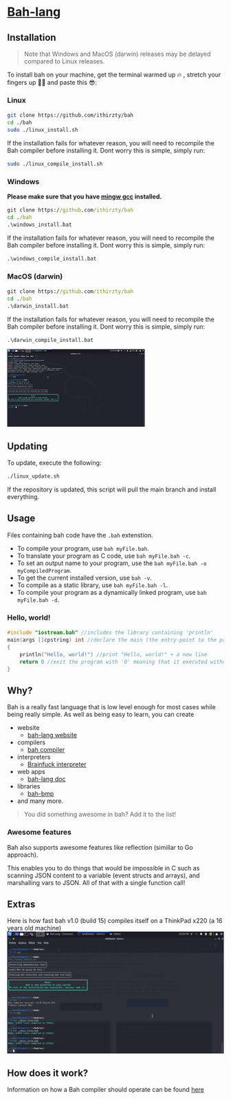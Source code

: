 # [Bah-lang](https://bah-lang.xyz)

## Installation
> Note that Windows and MacOS (darwin) releases may be delayed compared to Linux releases.

To install bah on your machine, get the terminal warmed up 🔥 , stretch your fingers up 🏋‍♂ and paste this 😎:
### Linux
```sh
git clone https://github.com/ithirzty/bah
cd ./bah
sudo ./linux_install.sh
```
If the installation fails for whatever reason, you will need to recompile the Bah compiler
before installing it. Dont worry this is simple, simply run:
```sh
sudo ./linux_compile_install.sh
```

### Windows
**Please make sure that you have [mingw gcc](https://sourceforge.net/projects/mingw/) installed.**
```bat
git clone https://github.com/ithirzty/bah
cd ./bah
.\windows_install.bat
```
If the installation fails for whatever reason, you will need to recompile the Bah compiler
before installing it. Dont worry this is simple, simply run:
```bat
.\windows_compile_install.bat
```

### MacOS (darwin)
```bat
git clone https://github.com/ithirzty/bah
cd ./bah
.\darwin_install.bat
```
If the installation fails for whatever reason, you will need to recompile the Bah compiler
before installing it. Dont worry this is simple, simply run:
```bat
.\darwin_compile_install.bat
```


[![installation tutorial](./extra/install_thumb.jpg)](https://youtu.be/druJwBluvLc)

## Updating
To update, execute the following:
```sh
./linux_update.sh
```
If the repository is updated, this script will pull the main branch and install everything.

## Usage
Files containing bah code have the `.bah` extenstion.
- To compile your program, use `bah myFile.bah`.
- To translate your program as C code, use `bah myFile.bah -c`.
- To set an output name to your program, use the `bah myFile.bah -o myCompiledProgram`.
- To get the current installed version, use `bah -v`.
- To compile as a static library, use `bah myFile.bah -l`.
- To compile your program as a dynamically linked program, use `bah myFile.bah -d`.

### Hello, world!
```c
#include "iostream.bah" //includes the library containing 'println'
main(args []cpstring) int //declare the main (the entry-point to the program)
{
    println("Hello, world!") //print "Hello, world!" + a new line
    return 0 //exit the program with '0' meaning that it executed without error
}
```

## Why?
Bah is a really fast language that is low level enough for most cases while being really simple.
As well as being easy to learn, you can create 
- website
    - [bah-lang website](https://bah-lang.xyz)
- compilers
    - [bah compiler](https://github.com/ithirzty/bah)
- interpreters
    - [Brainfuck interpreter](https://github.com/ithirzty/bah-brainfuck)
- web apps
    - [bah-lang doc](https://github.com/ithirzty/bah-website)
- libraries
    - [bah-bmp](https://github.com/ithirzty/bah-bmp)
- and many more.
> You did something awesome in bah? Add it to the list!


### Awesome features
Bah also supports awesome features like reflection (simillar to Go approach).

This enables you to do things that would be impossible in C
such as scanning JSON content to a variable (event structs and arrays), and marshalling vars to JSON.
All of that with a single function call!

## Extras
Here is how fast bah v1.0 (build 15) compiles itself on a ThinkPad x220 (a 16 years old machine)
![compilation times](extra/bah_comp_time.png)

## How does it work?
Information on how a Bah compiler should operate can be found [here](how.md)